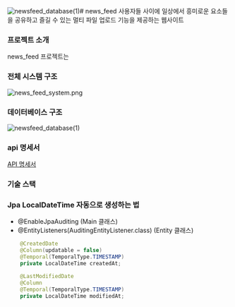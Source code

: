![newsfeed_database(1)](https://github.com/ynghan/news_feed/assets/119781387/fef8bcc6-53d3-4054-bbb5-a8660df5e33e)# news_feed
사용자들 사이에 일상에서 흥미로운 요소들을 공유하고 즐길 수 있는 멀티 파일 업로드 기능을 제공하는 웹사이트

### 프로젝트 소개
news_feed 프로젝트는 

### 전체 시스템 구조
![news_feed_system.png](..%2F..%2F..%2FDocuments%2Fnews_feed_system.png)
### 데이터베이스 구조
![newsfeed_database(1)](https://github.com/ynghan/news_feed/assets/119781387/bca302d4-7714-440c-a5f3-9b915f58c335)
### api 명세서
[API 명세서](https://documenter.getpostman.com/view/32531805/2sA2xccFim#dce2d61a-8708-4e39-82a7-7ce451e1bb27)

### 기술 스택





### Jpa LocalDateTime 자동으로 생성하는 법
- @EnableJpaAuditing (Main 클래스)
- @EntityListeners(AuditingEntityListener.class) (Entity 클래스)
```java
    @CreatedDate
    @Column(updatable = false)
    @Temporal(TemporalType.TIMESTAMP)
    private LocalDateTime createdAt;

    @LastModifiedDate
    @Column
    @Temporal(TemporalType.TIMESTAMP)
    private LocalDateTime modifiedAt;
```

